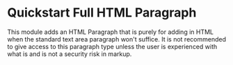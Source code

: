 # Quickstart Full HTML Paragraph

This module adds an HTML Paragraph that is purely for adding in HTML when the
standard text area paragraph won't suffice.  It is not recommended to give access
to this paragraph type unless the user is experienced with what is and is not a
security risk in markup.

